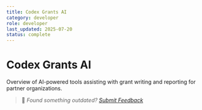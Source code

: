 ```yaml
---
title: Codex Grants AI
category: developer
role: developer
last_updated: 2025-07-20
status: complete
---
```

# Codex Grants AI

Overview of AI-powered tools assisting with grant writing and reporting for partner organizations.

> 💬 *Found something outdated? [Submit Feedback](feedback.md)*
